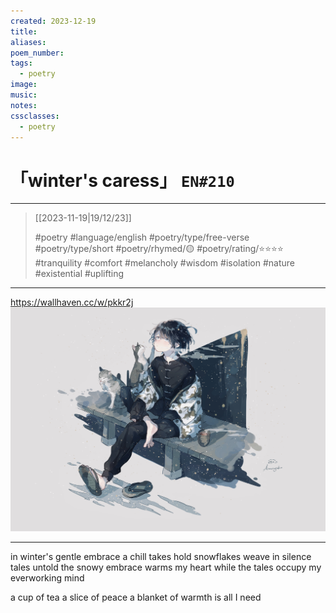 ```yaml
---
created: 2023-12-19
title:
aliases:
poem_number:
tags:
  - poetry
image:
music:
notes:
cssclasses:
  - poetry
---
```

# 「winter's caress」 `EN#210`

---

> [[2023-11-19|19/12/23]]
> 
> #poetry 
> #language/english 
> #poetry/type/free-verse #poetry/type/short 
> #poetry/rhymed/🟡 
> #poetry/rating/⭐⭐⭐⭐ 
> #tranquility #comfort #melancholy #wisdom #isolation #nature #existential #uplifting 

---

https://wallhaven.cc/w/pkkr2j
![poem-winter's_caress](../!art/poem-winter's_caress.jpg)


---

in winter's gentle embrace a chill takes hold
snowflakes weave in silence tales untold
the snowy embrace warms my heart
while the tales occupy my everworking mind

a cup of tea
a slice of peace
a blanket of warmth
is all I need